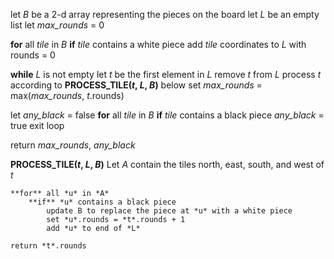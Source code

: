 let *B* be a 2-d array representing the pieces on the board
let *L* be an empty list
let *max_rounds* = 0

**for** all *tile* in *B*
    **if** *tile* contains a white piece
        add *tile* coordinates to *L* with rounds = 0

**while** *L* is not empty
    let *t* be the first element in *L*
    remove *t* from *L*
    process *t* according to **PROCESS_TILE(*t*, *L*, *B*)** below
    set *max_rounds* = max(*max_rounds*, *t*.rounds)

let *any_black* = false
**for** all *tile* in *B*
    **if** *tile* contains a black piece
        *any_black* = true
        exit loop

return *max_rounds*, *any_black*



**PROCESS_TILE(*t*, *L*, *B*)**
    Let *A* contain the tiles north, east, south, and west of *t*

    **for** all *u* in *A*
        **if** *u* contains a black piece
            update B to replace the piece at *u* with a white piece
            set *u*.rounds = *t*.rounds + 1
            add *u* to end of *L* 

    return *t*.rounds
